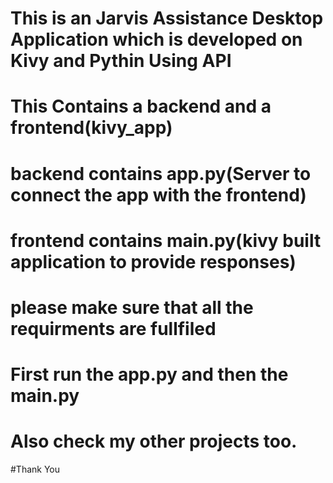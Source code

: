 # This is an Jarvis Assistance Desktop Application which is developed on Kivy and Pythin Using API
# This Contains a backend and a frontend(kivy_app)
# backend contains app.py(Server to connect the app with the frontend)
# frontend contains main.py(kivy built application to provide responses)
# please make sure that all the requirments are fullfiled
# First run the app.py and then the main.py



# Also check my other projects too.
#Thank You
